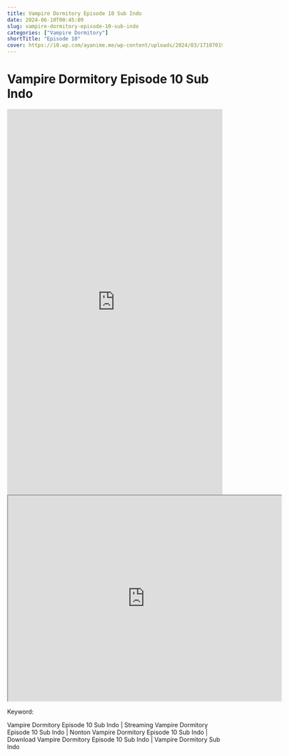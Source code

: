 ```yaml
---
title: Vampire Dormitory Episode 10 Sub Indo
date: 2024-06-10T00:45:09
slug: vampire-dormitory-episode-10-sub-indo
categories: ["Vampire Dormitory"]
shortTitle: "Episode 10"
cover: https://i0.wp.com/ayanime.me/wp-content/uploads/2024/03/1710701981-1476-141863.jpg
---
```


# Vampire Dormitory Episode 10 Sub Indo

<iframe src="https://play.ayanime.me/include/fluidplayer/fluidplayer.php?VideoSrc1=https%3A%2F%2Fdrive.google.com%2Ffile%2Fd%2F1XTj_2NIVEJ6BNPW5YQj3IdiHI1A7hHqn%2Fpreview&VideoType1=video%2Fmp4&VideoQuality1=480p&VideoSrc2=https%3A%2F%2Fdrive.google.com%2Ffile%2Fd%2F1VhjsF8s07RxiaZFMmwS-BWx4akRplAnP%2Fpreview&VideoType2=video%2Fmp4&VideoQuality2=720p&VideoSrc3=https%3A%2F%2Fdrive.google.com%2Ffile%2Fd%2F1RuJtMkRBCWVXtLLVx0uiGkYXJZ8sv4UW%2Fpreview&VideoType3=video%2Fmp4&VideoQuality3=1080p&VideoSrc4=&VideoType4=&VideoQuality4=&VideoPoster=&VideoTrack1=&kind1=&srclang1=&label1=&default1=&VideoTrack2=&kind2=&srclang2=&label2=&default2=&player=fluid+player&server=Drive+API&api=&width=100%25&height=900px" frameborder="0" width="100%" height="900px" allowfullscreen="allowfullscreen" scrolling="no"></iframe>
<iframe src="https://drive.google.com/file/d/1RuJtMkRBCWVXtLLVx0uiGkYXJZ8sv4UW/preview" width="640" height="480" allow="accelerometer; autoplay; encrypted-media; gyroscope; fullscreen; picture-in-picture" scrolling="no" seamless="" sandbox="allow-same-origin allow-scripts"></iframe>

Keyword:
<p>Vampire Dormitory Episode 10 Sub Indo | Streaming Vampire Dormitory Episode 10 Sub Indo | Nonton Vampire Dormitory Episode 10 Sub Indo | Download Vampire Dormitory Episode 10 Sub Indo | Vampire Dormitory Sub Indo</p>

